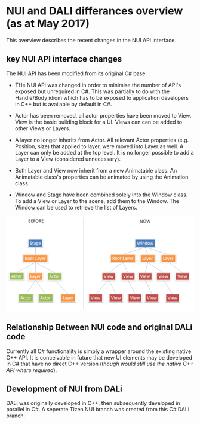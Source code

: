 # NUI and DALI differances overview (as at May 2017)

This overview describes the recent changes in the NUI API interface

## key NUI API interface changes

The NUI API has been modified from its original C# base.

+ THe NUI API was changed in order to minimise the number of API's exposed but unrequired in C#. This was partially
  to do with the Handle/Body idiom which has to be exposed to application developers in C++ but is available by default
  in C#.

+ Actor has been removed, all actor properties have been moved to View. View is the basic building block for a UI. Views can
  can be added to other Views or Layers.

+ A layer no longer inherits from Actor. All relevant Actor properties (e.g. Position, size) that applied to layer, were moved into Layer as well.
  A Layer can only be added at the top level. It is no longer possible to add a Layer to a View (considered unnecessary).

+ Both Layer and View now inherit from a new Animatable class. An Animatable class's properties can be animated by using the
  Animation class.

+ Window and Stage have been combined solely into the Window class. To add a View or Layer to the scene, add them to the Window.
  The Window can be used to retrieve the list of Layers.

![ ](./Images/NewWindowHierarchy.png)


## Relationship Between NUI code and original DALi code

Currently all C# functionality is simply a wrapper around the existing native C++ API. It is conceivable in
future that new UI elements may be developed in C# that have no direct C++ version (_though would still use the
native C++ API where required_).


## Development of NUI from DALi

DALi was originally developed in C++, then subsequently developed in parallel in C#. A seperate Tizen
NUI branch was created from this C# DALi branch.
